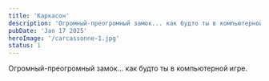 ```yaml
---
title: 'Каркасон'
description: 'Огромный-преогромный замок... как будто ты в компьютерной игре.'
pubDate: 'Jan 17 2025'
heroImage: '/carcassonne-1.jpg'
status: 1
---
```


Огромный-преогромный замок... как будто ты в компьютерной игре.
